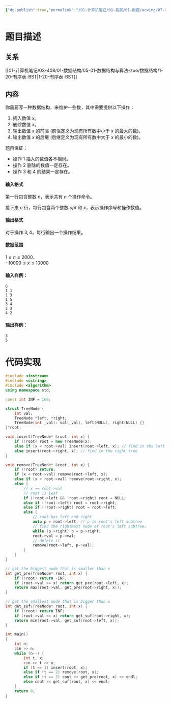 ```yaml
---
{"dg-publish":true,"permalink":"/01-计算机笔记/01-竞赛/01-刷题/acwing/07-考研算法辅导课/009-3786-二叉排序树/","tags":["personal/blog","algorithm/data-structures/有序表","algorithm/data-structures/二叉树","algorithm/模板题"]}
---
```



# 题目描述
## 关系
[[01-计算机笔记/03-408/01-数据结构/05-01-数据结构与算法-zuo/数据结构/1-20-有序表-BST\|1-20-有序表-BST]]
## 内容
你需要写一种数据结构，来维护一些数，其中需要提供以下操作：

1.  插入数值 $x$。
2.  删除数值 $x$。
3.  输出数值 $x$ 的前驱 (前驱定义为现有所有数中小于 $x$ 的最大的数)。
4.  输出数值 $x$ 的后继 (后继定义为现有所有数中大于 $x$ 的最小的数)。

题目保证：

*   操作 $1$ 插入的数值各不相同。
*   操作 $2$ 删除的数值一定存在。
*   操作 $3$ 和 $4$ 的结果一定存在。

#### 输入格式

第一行包含整数 $n$，表示共有 $n$ 个操作命令。

接下来 $n$ 行，每行包含两个整数 $opt$ 和 $x$，表示操作序号和操作数值。

#### 输出格式

对于操作 $3,4$，每行输出一个操作结果。

#### 数据范围

$1 \le n \le 2000$，  
$-10000 \le x \le 10000$

#### 输入样例：

```
6
1 1
1 3
1 5
3 4
2 3
4 2
```

#### 输出样例：

```
3
5
```

# 代码实现
```c++
#include <iostream>
#include <cstring>
#include <algorithm>
using namespace std;

const int INF = 1e8;

struct TreeNode {
    int val;
    TreeNode *left, *right;
    TreeNode(int _val): val(_val), left(NULL), right(NULL) {}
}*root;

void insert(TreeNode* &root, int x) {
    if (!root) root = new TreeNode(x);
    else if (x < root->val) insert(root->left, x); // find in the left tree
    else insert(root->right, x); // find in the right tree
}

void remove(TreeNode* &root, int x) {
    if (!root) return;
    if (x < root->val) remove(root->left, x);
    else if (x > root->val) remove(root->right, x);
    else {
        // x == root->val
        // root is leaf
        if (!root->left && !root->right) root = NULL;
        else if (!root->left) root = root->right;
        else if (!root->right) root = root->left;
        else {
            // root has left and right
            auto p = root->left; // p is root's left subtree
            // find the rightmost node of root's left subtree.
            while (p->right) p = p->right;
            root->val = p->val;
            // delete it
            remove(root->left, p->val);
        }
    }
}

// get the biggest node that is smaller than x
int get_pre(TreeNode* root, int x) {
    if (!root) return -INF;
    if (root->val >= x) return get_pre(root->left, x);
    return max(root->val, get_pre(root->right, x));
}

// get the smallest node that is bigger than x
int get_suf(TreeNode* root, int x) {
    if (!root) return INF;
    if (root->val <= x) return get_suf(root->right, x);
    return min(root->val, get_suf(root->left, x));
}

int main()
{
    int n;
    cin >> n;
    while (n--) {
        int t, x;
        cin >> t >> x;
        if (t == 1) insert(root, x);
        else if (t == 2) remove(root, x);
        else if (t == 3) cout << get_pre(root, x) << endl;
        else cout << get_suf(root, x) << endl;
    }
    return 0;
}
```
 